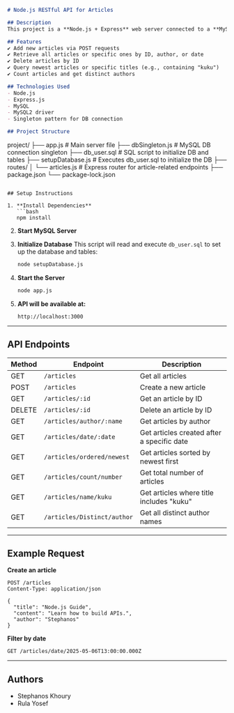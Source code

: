 ```markdown
# Node.js RESTful API for Articles

## Description
This project is a **Node.js + Express** web server connected to a **MySQL** database. It provides a RESTful API for managing articles, allowing users to create, retrieve, filter, and delete articles. The app uses a singleton pattern for database connectivity and initializes the schema from a SQL script.

## Features
✔️ Add new articles via POST requests  
✔️ Retrieve all articles or specific ones by ID, author, or date  
✔️ Delete articles by ID  
✔️ Query newest articles or specific titles (e.g., containing "kuku")  
✔️ Count articles and get distinct authors  

## Technologies Used
- Node.js
- Express.js
- MySQL
- MySQL2 driver
- Singleton pattern for DB connection

## Project Structure
```

project/
├── app.js                  # Main server file
├── dbSingleton.js          # MySQL DB connection singleton
├── db\_user.sql             # SQL script to initialize DB and tables
├── setupDatabase.js        # Executes db\_user.sql to initialize the DB
├── routes/
│   └── articles.js         # Express router for article-related endpoints
├── package.json
└── package-lock.json

````

## Setup Instructions

1. **Install Dependencies**  
   ```bash
   npm install
````

2. **Start MySQL Server**

3. **Initialize Database**
   This script will read and execute `db_user.sql` to set up the database and tables:

   ```bash
   node setupDatabase.js
   ```

4. **Start the Server**

   ```bash
   node app.js
   ```

5. **API will be available at:**

   ```
   http://localhost:3000
   ```

---

## API Endpoints

| Method | Endpoint                    | Description                                |
| ------ | --------------------------- | ------------------------------------------ |
| GET    | `/articles`                 | Get all articles                           |
| POST   | `/articles`                 | Create a new article                       |
| GET    | `/articles/:id`             | Get an article by ID                       |
| DELETE | `/articles/:id`             | Delete an article by ID                    |
| GET    | `/articles/author/:name`    | Get articles by author                     |
| GET    | `/articles/date/:date`      | Get articles created after a specific date |
| GET    | `/articles/ordered/newest`  | Get articles sorted by newest first        |
| GET    | `/articles/count/number`    | Get total number of articles               |
| GET    | `/articles/name/kuku`       | Get articles where title includes "kuku"   |
| GET    | `/articles/Distinct/author` | Get all distinct author names              |

---

## Example Request

**Create an article**

```http
POST /articles
Content-Type: application/json

{
  "title": "Node.js Guide",
  "content": "Learn how to build APIs.",
  "author": "Stephanos"
}
```

**Filter by date**

```http
GET /articles/date/2025-05-06T13:00:00.000Z
```

---

## Authors

* Stephanos Khoury
* Rula Yosef

```
```
